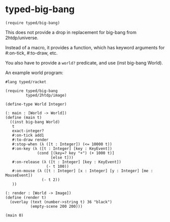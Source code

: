 # typed-big-bang

```(require typed/big-bang)```

This does not provide a drop in replacement for big-bang from 2htdp/universe.

Instead of a macro, it provides a function, which has keyword arguments for #:on-tick, #:to-draw, etc.

You also have to provide a `world?` predicate, and use (inst big-bang World).

An example world program:
```
#lang typed/racket

(require typed/big-bang
         typed/2htdp/image)

(define-type World Integer)

(: main : [World -> World])
(define (main t)
  ((inst big-bang World)
   t
   exact-integer?
   #:on-tick add1
   #:to-draw render
   #:stop-when (λ ([t : Integer]) (<= 10000 t))
   #:on-key (λ ([t : Integer] [key : KeyEvent])
              (cond [(key=? key "+") (+ 1000 t)]
                    [else t]))
   #:on-release (λ ([t : Integer] [key : KeyEvent])
                  (- t 100))
   #:on-mouse (λ ([t : Integer] [x : Integer] [y : Integer] [me : MouseEvent])
                (- t 2))
   ))

(: render : [World -> Image])
(define (render t)
  (overlay (text (number->string t) 36 "black")
           (empty-scene 200 200)))

(main 0)
```

